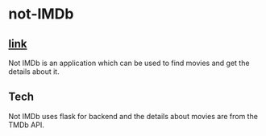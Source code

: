 # not-IMDb

## [link](https://not--imdb.herokuapp.com/)

Not IMDb is an application which can be used to find movies and get the details about it.

## Tech

Not IMDb uses flask for backend and the details about movies are from the TMDb API.
